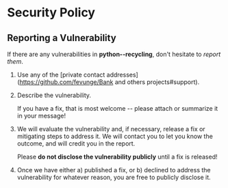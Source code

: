 # Security Policy

## Reporting a Vulnerability

If there are any vulnerabilities in **python--recycling**, don't hesitate to _report them_.

1. Use any of the [private contact addresses](https://github.com/fevunge/Bank and others projects#support).
2. Describe the vulnerability.

   If you have a fix, that is most welcome -- please attach or summarize it in your message!

3. We will evaluate the vulnerability and, if necessary, release a fix or mitigating steps to address it. We will contact you to let you know the outcome, and will credit you in the report.

   Please **do not disclose the vulnerability publicly** until a fix is released!

4. Once we have either a) published a fix, or b) declined to address the vulnerability for whatever reason, you are free to publicly disclose it.
